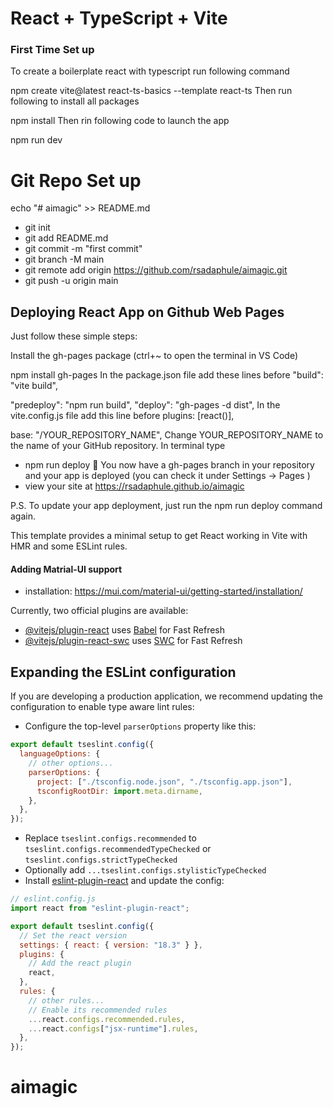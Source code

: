 # React + TypeScript + Vite

### First Time Set up

To create a boilerplate react with typescript run following command

npm create vite@latest react-ts-basics --template react-ts
Then run following to install all packages

npm install
Then rin following code to launch the app

npm run dev

# Git Repo Set up

echo "# aimagic" >> README.md

- git init
- git add README.md
- git commit -m "first commit"
- git branch -M main
- git remote add origin https://github.com/rsadaphule/aimagic.git
- git push -u origin main

## Deploying React App on Github Web Pages

Just follow these simple steps:

Install the gh-pages package (ctrl+~ to open the terminal in VS Code)

npm install gh-pages
In the package.json file add these lines before "build": "vite build",

"predeploy": "npm run build",
"deploy": "gh-pages -d dist",
In the vite.config.js file add this line before plugins: [react()],

base: "/YOUR_REPOSITORY_NAME",
Change YOUR_REPOSITORY_NAME to the name of your GitHub repository.
In terminal type

- npm run deploy
  🎉 You now have a gh-pages branch in your repository and your app is deployed (you can check it under Settings -> Pages )
- view your site at https://rsadaphule.github.io/aimagic

P.S. To update your app deployment, just run the npm run deploy command again.

This template provides a minimal setup to get React working in Vite with HMR and some ESLint rules.

#### Adding Matrial-UI support

- installation: https://mui.com/material-ui/getting-started/installation/

Currently, two official plugins are available:

- [@vitejs/plugin-react](https://github.com/vitejs/vite-plugin-react/blob/main/packages/plugin-react/README.md) uses [Babel](https://babeljs.io/) for Fast Refresh
- [@vitejs/plugin-react-swc](https://github.com/vitejs/vite-plugin-react-swc) uses [SWC](https://swc.rs/) for Fast Refresh

## Expanding the ESLint configuration

If you are developing a production application, we recommend updating the configuration to enable type aware lint rules:

- Configure the top-level `parserOptions` property like this:

```js
export default tseslint.config({
  languageOptions: {
    // other options...
    parserOptions: {
      project: ["./tsconfig.node.json", "./tsconfig.app.json"],
      tsconfigRootDir: import.meta.dirname,
    },
  },
});
```

- Replace `tseslint.configs.recommended` to `tseslint.configs.recommendedTypeChecked` or `tseslint.configs.strictTypeChecked`
- Optionally add `...tseslint.configs.stylisticTypeChecked`
- Install [eslint-plugin-react](https://github.com/jsx-eslint/eslint-plugin-react) and update the config:

```js
// eslint.config.js
import react from "eslint-plugin-react";

export default tseslint.config({
  // Set the react version
  settings: { react: { version: "18.3" } },
  plugins: {
    // Add the react plugin
    react,
  },
  rules: {
    // other rules...
    // Enable its recommended rules
    ...react.configs.recommended.rules,
    ...react.configs["jsx-runtime"].rules,
  },
});
```

# aimagic
